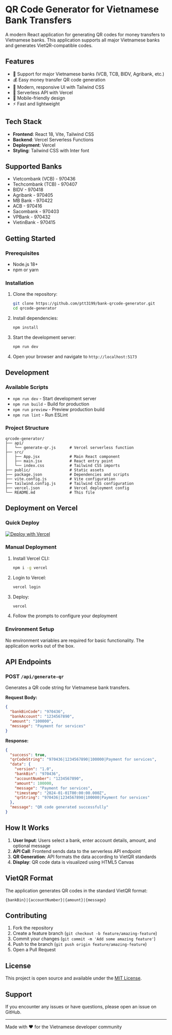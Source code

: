 # QR Code Generator for Vietnamese Bank Transfers

A modern React application for generating QR codes for money transfers to Vietnamese banks. This application supports all major Vietnamese banks and generates VietQR-compatible codes.

## Features

- 🏦 Support for major Vietnamese banks (VCB, TCB, BIDV, Agribank, etc.)
- 💰 Easy money transfer QR code generation
- 🎨 Modern, responsive UI with Tailwind CSS
- 🚀 Serverless API with Vercel
- 📱 Mobile-friendly design
- ⚡ Fast and lightweight

## Tech Stack

- **Frontend**: React 18, Vite, Tailwind CSS
- **Backend**: Vercel Serverless Functions
- **Deployment**: Vercel
- **Styling**: Tailwind CSS with Inter font

## Supported Banks

- Vietcombank (VCB) - 970436
- Techcombank (TCB) - 970407
- BIDV - 970418
- Agribank - 970405
- MB Bank - 970422
- ACB - 970416
- Sacombank - 970403
- VPBank - 970432
- VietinBank - 970415

## Getting Started

### Prerequisites

- Node.js 18+ 
- npm or yarn

### Installation

1. Clone the repository:
   ```bash
   git clone https://github.com/ptt3199/bank-qrcode-generator.git
   cd qrcode-generator
   ```

2. Install dependencies:
   ```bash
   npm install
   ```

3. Start the development server:
   ```bash
   npm run dev
   ```

4. Open your browser and navigate to `http://localhost:5173`

## Development

### Available Scripts

- `npm run dev` - Start development server
- `npm run build` - Build for production
- `npm run preview` - Preview production build
- `npm run lint` - Run ESLint

### Project Structure

```
qrcode-generator/
├── api/
│   └── generate-qr.js      # Vercel serverless function
├── src/
│   ├── App.jsx             # Main React component
│   ├── main.jsx            # React entry point
│   └── index.css           # Tailwind CSS imports
├── public/                 # Static assets
├── package.json            # Dependencies and scripts
├── vite.config.js          # Vite configuration
├── tailwind.config.js      # Tailwind CSS configuration
├── vercel.json             # Vercel deployment config
└── README.md               # This file
```

## Deployment on Vercel

### Quick Deploy

[![Deploy with Vercel](https://vercel.com/button)](https://vercel.com/new/clone?repository-url=https://github.com/ptt3199/bank-qrcode-generator)

### Manual Deployment

1. Install Vercel CLI:
   ```bash
   npm i -g vercel
   ```

2. Login to Vercel:
   ```bash
   vercel login
   ```

3. Deploy:
   ```bash
   vercel
   ```

4. Follow the prompts to configure your deployment

### Environment Setup

No environment variables are required for basic functionality. The application works out of the box.

## API Endpoints

### POST `/api/generate-qr`

Generates a QR code string for Vietnamese bank transfers.

**Request Body:**
```json
{
  "bankBinCode": "970436",
  "bankAccount": "1234567890",
  "amount": "100000",
  "message": "Payment for services"
}
```

**Response:**
```json
{
  "success": true,
  "qrCodeString": "970436|1234567890|100000|Payment for services",
  "data": {
    "version": "1.0",
    "bankBin": "970436",
    "accountNumber": "1234567890",
    "amount": 100000,
    "message": "Payment for services",
    "timestamp": "2024-01-01T00:00:00.000Z",
    "qrString": "970436|1234567890|100000|Payment for services"
  },
  "message": "QR code generated successfully"
}
```

## How It Works

1. **User Input**: Users select a bank, enter account details, amount, and optional message
2. **API Call**: Frontend sends data to the serverless API endpoint
3. **QR Generation**: API formats the data according to VietQR standards
4. **Display**: QR code data is visualized using HTML5 Canvas

## VietQR Format

The application generates QR codes in the standard VietQR format:
```
{bankBin}|{accountNumber}|{amount}|{message}
```

## Contributing

1. Fork the repository
2. Create a feature branch (`git checkout -b feature/amazing-feature`)
3. Commit your changes (`git commit -m 'Add some amazing feature'`)
4. Push to the branch (`git push origin feature/amazing-feature`)
5. Open a Pull Request

## License

This project is open source and available under the [MIT License](LICENSE).

## Support

If you encounter any issues or have questions, please open an issue on GitHub.

---

Made with ❤️ for the Vietnamese developer community 